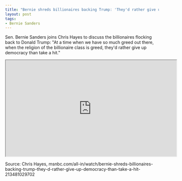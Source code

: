 ```yaml
---
title: "Bernie shreds billionaires backing Trump: 'They'd rather give up democracy than take a hit'"
layout: post
tags:
- Bernie Sanders
---
```


Sen. Bernie Sanders joins Chris Hayes to discuss the billionaires flocking back to Donald Trump: "At a time when we have so much greed out there, when the religion of the billionaire class is greed, they'd rather give up democracy than take a hit."

<iframe width="560" height="315" src="https://www.youtube.com/embed/iVrETOMjKS4?si=Xdz8uAOiZU1y6eeG" title="Sanders attacks billionaires backing Trump" allow="accelerometer; autoplay; clipboard-write; encrypted-media; gyroscope; picture-in-picture; web-share" referrerpolicy="strict-origin-when-cross-origin" allowfullscreen></iframe>

Source: Chris Hayes, msnbc.com/all-in/watch/bernie-shreds-billionaires-backing-trump-they-d-rather-give-up-democracy-than-take-a-hit-213481029702
